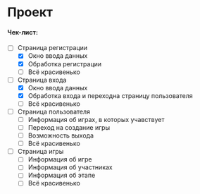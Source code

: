 # Проект
#### Чек-лист:
- [ ] Страница регистрации
   - [x] Окно ввода данных
   - [x] Обработка регистрации
   - [ ] Всё красивенько
- [ ] Страница входа
   - [x] Окно ввода данных
   - [x] Обработка входа и переходна страницу пользователя
   - [ ] Всё красивенько
- [ ] Страница пользователя
   - [ ] Информация об играх, в которых учавствует
   - [ ] Переход на создание игры
   - [ ] Возможность выхода
   - [ ] Всё красивенько
- [ ] Страница игры
   - [ ] Информация об игре
   - [ ] Информация об участниках
   - [ ] Информация об этапе
   - [ ] Всё красивенько